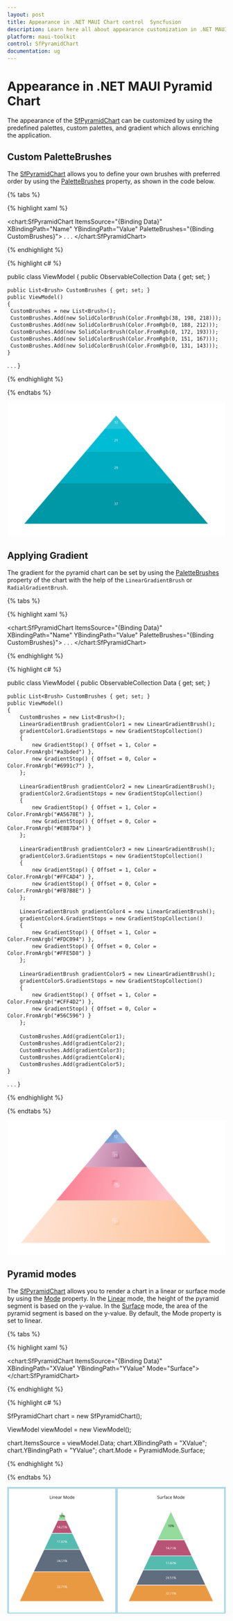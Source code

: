 ```yaml
---
layout: post
title: Appearance in .NET MAUI Chart control  Syncfusion
description: Learn here all about appearance customization in .NET MAUI Chart (SfPyramidChart), its elements and more.
platform: maui-toolkit
control: SfPyramidChart
documentation: ug
---
```


# Appearance in .NET MAUI Pyramid Chart

The appearance of the [SfPyramidChart](https://help.syncfusion.com/cr/maui/Syncfusion.Maui.Charts.SfPyramidChart.html) can be customized by using the predefined palettes, custom palettes, and gradient which allows enriching the application.

## Custom PaletteBrushes

The [SfPyramidChart](https://help.syncfusion.com/cr/maui/Syncfusion.Maui.Charts.SfPyramidChart.html) allows you to define your own brushes with preferred order by using the [PaletteBrushes](https://help.syncfusion.com/cr/maui/Syncfusion.Maui.Charts.SfPyramidChart.html#Syncfusion_Maui_Charts_SfPyramidChart_PaletteBrushes) property, as shown in the code below.

{% tabs %}

{% highlight xaml %}

<chart:SfPyramidChart ItemsSource="{Binding Data}" 
                      XBindingPath="Name"
                      YBindingPath="Value"
                      PaletteBrushes="{Binding CustomBrushes}">
. . .
</chart:SfPyramidChart>

{% endhighlight %}

{% highlight c# %}

public class ViewModel
{
	public ObservableCollection<Model> Data { get; set; }

	public List<Brush> CustomBrushes { get; set; }
	public ViewModel()
	{
	 CustomBrushes = new List<Brush>();
	 CustomBrushes.Add(new SolidColorBrush(Color.FromRgb(38, 198, 218)));
	 CustomBrushes.Add(new SolidColorBrush(Color.FromRgb(0, 188, 212)));
	 CustomBrushes.Add(new SolidColorBrush(Color.FromRgb(0, 172, 193)));
	 CustomBrushes.Add(new SolidColorBrush(Color.FromRgb(0, 151, 167)));
	 CustomBrushes.Add(new SolidColorBrush(Color.FromRgb(0, 131, 143)));
	}
. . .
}

{% endhighlight %}

{% endtabs %}

![Custom PaletteBrushes in MAUI Chart](Appearance_images/MAUI_Pyramid_chart_Custom_palette.png)

## Applying Gradient

The gradient for the pyramid chart can be set by using the [PaletteBrushes](https://help.syncfusion.com/cr/maui/Syncfusion.Maui.Charts.SfPyramidChart.html#Syncfusion_Maui_Charts_SfPyramidChart_PaletteBrushes) property of the chart with the help of the `LinearGradientBrush` or `RadialGradientBrush`.

{% tabs %}

{% highlight xaml %}

<chart:SfPyramidChart ItemsSource="{Binding Data}" 
                      XBindingPath="Name"
                      YBindingPath="Value"
                      PaletteBrushes="{Binding CustomBrushes}">
. . .
</chart:SfPyramidChart>

{% endhighlight %}

{% highlight c# %}

public class ViewModel
{
	public ObservableCollection<Model> Data { get; set; }

	public List<Brush> CustomBrushes { get; set; }
	public ViewModel()
	{
		CustomBrushes = new List<Brush>();
		LinearGradientBrush gradientColor1 = new LinearGradientBrush();
		gradientColor1.GradientStops = new GradientStopCollection()
		{
			new GradientStop() { Offset = 1, Color = Color.FromArgb("#a3bded") },
			new GradientStop() { Offset = 0, Color = Color.FromArgb("#6991c7") },
		};

		LinearGradientBrush gradientColor2 = new LinearGradientBrush();
		gradientColor2.GradientStops = new GradientStopCollection()
		{
			new GradientStop() { Offset = 1, Color = Color.FromArgb("#A5678E") },
			new GradientStop() { Offset = 0, Color = Color.FromArgb("#E8B7D4") }
		};

		LinearGradientBrush gradientColor3 = new LinearGradientBrush();
		gradientColor3.GradientStops = new GradientStopCollection()
		{
			new GradientStop() { Offset = 1, Color = Color.FromArgb("#FFCAD4") },
			new GradientStop() { Offset = 0, Color = Color.FromArgb("#FB7B8E") }
		};

		LinearGradientBrush gradientColor4 = new LinearGradientBrush();
		gradientColor4.GradientStops = new GradientStopCollection()
		{
			new GradientStop() { Offset = 1, Color = Color.FromArgb("#FDC094") },
			new GradientStop() { Offset = 0, Color = Color.FromArgb("#FFE5D8") }
		};

		LinearGradientBrush gradientColor5 = new LinearGradientBrush();
		gradientColor5.GradientStops = new GradientStopCollection()
		{
			new GradientStop() { Offset = 1, Color = Color.FromArgb("#CFF4D2") },
			new GradientStop() { Offset = 0, Color = Color.FromArgb("#56C596") }
		};

		CustomBrushes.Add(gradientColor1);
		CustomBrushes.Add(gradientColor2);
		CustomBrushes.Add(gradientColor3);
		CustomBrushes.Add(gradientColor4);
		CustomBrushes.Add(gradientColor5);
	}
. . .
}

{% endhighlight %}

{% endtabs %}

![Gradient support in MAUI Chart](Appearance_images/MAUI_pyramid_chart_gradient.png)

## Pyramid modes

The [SfPyramidChart](https://help.syncfusion.com/cr/maui/Syncfusion.Maui.Charts.SfPyramidChart.html) allows you to render a chart in a linear or surface mode by using the [Mode](https://help.syncfusion.com/cr/maui/Syncfusion.Maui.Charts.SfPyramidChart.html#Syncfusion_Maui_Charts_SfPyramidChart_Mode) property. In the [Linear](https://help.syncfusion.com/cr/maui/Syncfusion.Maui.Charts.PyramidMode.html#Syncfusion_Maui_Charts_PyramidMode_Linear) mode, the height of the pyramid segment is based on the y-value. In the [Surface](https://help.syncfusion.com/cr/maui/Syncfusion.Maui.Charts.PyramidMode.html#Syncfusion_Maui_Charts_PyramidMode_Surface) mode, the area of the pyramid segment is based on the y-value. By default, the Mode property is set to linear.

{% tabs %}

{% highlight xaml %}

<chart:SfPyramidChart ItemsSource="{Binding Data}" 
                      XBindingPath="XValue" 
                      YBindingPath="YValue"
                      Mode="Surface">
</chart:SfPyramidChart>

{% endhighlight %}

{% highlight c# %}

SfPyramidChart chart = new SfPyramidChart();

ViewModel viewModel = new ViewModel();

chart.ItemsSource = viewModel.Data;
chart.XBindingPath = "XValue";
chart.YBindingPath = "YValue";
chart.Mode =  PyramidMode.Surface;

{% endhighlight %}

{% endtabs %}

![Pyramid mode support in MAUI Chart](Appearance_images/MAUI_Pyramid_mode.png)